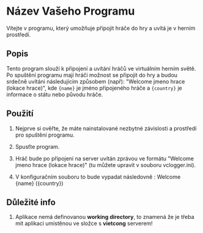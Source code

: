 # Název Vašeho Programu

Vítejte v programu, který umožňuje připojit hráče do hry a uvítá je v herním prostředí.

## Popis

Tento program slouží k připojení a uvítání hráčů ve virtuálním herním světě. Po spuštění programu mají hráči možnost se připojit do hry a budou srdečně uvítáni následujícím způsobem (např): "Welcome jmeno hrace (lokace hrace)", kde `{name}` je jméno připojeného hráče a `{country}` je informace o státu nebo původu hráče.

## Použití

1. Nejprve si ověřte, že máte nainstalované nezbytné závislosti a prostředí pro spuštění programu.

2. Spusťte program.

3. Hráč bude po připojení na server uvítán zprávou ve formátu "Welcome jmeno hrace (lokace hrace)" (tu můžete upravit v souboru vclogger.ini).

4. V konfiguračním souboru to bude vypadat následovně : Welcome {name} ({country})

## Důležité info

1. Aplikace nemá definovanou **working directory**, to znamená že je třeba mít aplikaci umístěnou ve složce s **vietcong** serverem!

